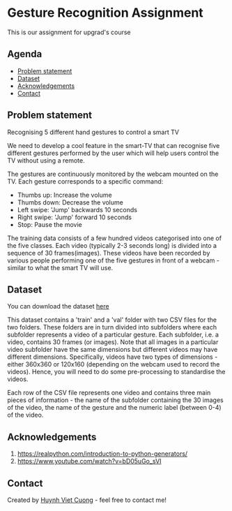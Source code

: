 # Gesture Recognition Assignment
This is our assignment for upgrad's course


## Agenda
* [Problem statement](#problem-statement)
* [Dataset](#approach-methods)
* [Acknowledgements](#acknowledgements)
* [Contact](#contact)

## Problem statement
Recognising 5 different hand gestures to control a smart TV

We need to develop a cool feature in the smart-TV that can recognise five different gestures performed by the user which will help users control the TV without using a remote. 

The gestures are continuously monitored by the webcam mounted on the TV. Each gesture corresponds to a specific command:
 - Thumbs up:  Increase the volume
 - Thumbs down: Decrease the volume
 - Left swipe: 'Jump' backwards 10 seconds
 - Right swipe: 'Jump' forward 10 seconds  
 - Stop: Pause the movie
 
The training data consists of a few hundred videos categorised into one of the five classes. Each video (typically 2-3 seconds long) is divided into a sequence of 30 frames(images). These videos have been recorded by various people performing one of the five gestures in front of a webcam - similar to what the smart TV will use. 

## Dataset
You can download the dataset [here](https://drive.google.com/uc?id=1ehyrYBQ5rbQQe6yL4XbLWe3FMvuVUGiL)

This dataset contains a 'train' and a 'val' folder with two CSV files for the two folders. These folders are in turn divided into subfolders where each subfolder represents a video of a particular gesture. Each subfolder, i.e. a video, contains 30 frames (or images). Note that all images in a particular video subfolder have the same dimensions but different videos may have different dimensions. Specifically, videos have two types of dimensions - either 360x360 or 120x160 (depending on the webcam used to record the videos). Hence, you will need to do some pre-processing to standardise the videos. 

 

Each row of the CSV file represents one video and contains three main pieces of information - the name of the subfolder containing the 30 images of the video, the name of the gesture and the numeric label (between 0-4) of the video.


## Acknowledgements
1. https://realpython.com/introduction-to-python-generators/
2. https://www.youtube.com/watch?v=bD05uGo_sVI

## Contact
Created by [Huynh Viet Cuong](https://cuonghv0298.github.io/) - feel free to contact me!
